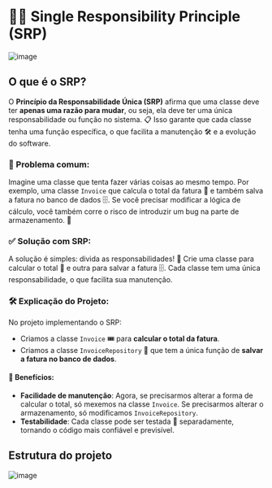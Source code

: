 
# 🧑‍💼 Single Responsibility Principle (SRP)
![image](https://github.com/user-attachments/assets/5ceb0f88-11e7-4625-97f4-bd25927b4d09)
## O que é o SRP?

O **Princípio da Responsabilidade Única (SRP)** afirma que uma classe deve ter **apenas uma razão para mudar**, ou seja, ela deve ter uma única responsabilidade ou função no sistema. 📋 Isso garante que cada classe tenha uma função específica, o que facilita a manutenção 🛠️ e a evolução do software.

### 🚨 Problema comum:

Imagine uma classe que tenta fazer várias coisas ao mesmo tempo. Por exemplo, uma classe `Invoice` que calcula o total da fatura 🧮 e também salva a fatura no banco de dados 🗄️. Se você precisar modificar a lógica de cálculo, você também corre o risco de introduzir um bug na parte de armazenamento. 🐛

### ✅ Solução com SRP:

A solução é simples: divida as responsabilidades! 🙌 Crie uma classe para calcular o total 🧮 e outra para salvar a fatura 🗄️. Cada classe tem uma única responsabilidade, o que facilita sua manutenção.

### 🛠️ Explicação do Projeto:

No projeto implementando o SRP:
- Criamos a classe `Invoice` 🎟️ para **calcular o total da fatura**.
- Criamos a classe `InvoiceRepository` 💾 que tem a única função de **salvar a fatura no banco de dados**.

#### 🎯 Benefícios:
- **Facilidade de manutenção**: Agora, se precisarmos alterar a forma de calcular o total, só mexemos na classe `Invoice`. Se precisarmos alterar o armazenamento, só modificamos `InvoiceRepository`.
- **Testabilidade**: Cada classe pode ser testada 🧪 separadamente, tornando o código mais confiável e previsível. 
## Estrutura do projeto
  ![image](https://github.com/user-attachments/assets/dde9f3af-f5b4-4f9f-a44e-bd1f44ff122f)

